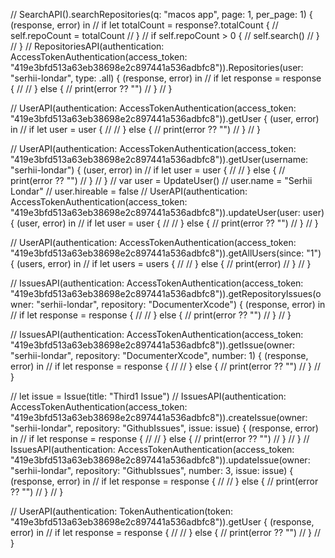 
//        SearchAPI().searchRepositories(q: "macos app", page: 1, per_page: 1) { (response, error) in
//            if let totalCount = response?.totalCount {
//                self.repoCount = totalCount
//            }
//            if self.repoCount > 0 {
//                self.search()
//            }
//        }
//        RepositoriesAPI(authentication: AccessTokenAuthentication(access_token: "419e3bfd513a63eb38698e2c897441a536adbfc8")).Repositories(user: "serhii-londar", type: .all) { (response, error) in
//            if let response = response {
//
//            } else {
//                print(error ?? "")
//            }
//        }

//        UserAPI(authentication: AccessTokenAuthentication(access_token: "419e3bfd513a63eb38698e2c897441a536adbfc8")).getUser { (user, error) in
//            if let user = user {
//
//            } else {
//                print(error ?? "")
//            }
//        }

//        UserAPI(authentication: AccessTokenAuthentication(access_token: "419e3bfd513a63eb38698e2c897441a536adbfc8")).getUser(username: "serhii-londar") { (user, error) in
//            if let user = user {
//
//            } else {
//                print(error ?? "")
//            }
//        }
//        var user = UpdateUser()
//        user.name = "Serhii Londar"
//        user.hireable = false
//        UserAPI(authentication: AccessTokenAuthentication(access_token: "419e3bfd513a63eb38698e2c897441a536adbfc8")).updateUser(user: user) { (user, error) in
//            if let user = user {
//
//            } else {
//                print(error ?? "")
//            }
//        }

//        UserAPI(authentication: AccessTokenAuthentication(access_token: "419e3bfd513a63eb38698e2c897441a536adbfc8")).getAllUsers(since: "1") { (users, error) in
//            if let users = users {
//
//            } else {
//                print(error)
//            }
//        }

//        IssuesAPI(authentication: AccessTokenAuthentication(access_token: "419e3bfd513a63eb38698e2c897441a536adbfc8")).getRepositoryIssues(owner: "serhii-londar", repository: "DocumenterXcode") { (response, error) in
//            if let response = response {
//
//            } else {
//                print(error ?? "")
//            }
//        }

//        IssuesAPI(authentication: AccessTokenAuthentication(access_token: "419e3bfd513a63eb38698e2c897441a536adbfc8")).getIssue(owner: "serhii-londar", repository: "DocumenterXcode", number: 1) { (response, error) in
//            if let response = response {
//
//            } else {
//                print(error ?? "")
//            }
//        }

//        let issue = Issue(title: "Third1 Issue")
//        IssuesAPI(authentication: AccessTokenAuthentication(access_token: "419e3bfd513a63eb38698e2c897441a536adbfc8")).createIssue(owner: "serhii-londar", repository: "GithubIssues", issue: issue) { (response, error) in
//            if let response = response {
//
//            } else {
//                print(error ?? "")
//            }
//        }
//        IssuesAPI(authentication: AccessTokenAuthentication(access_token: "419e3bfd513a63eb38698e2c897441a536adbfc8")).updateIssue(owner: "serhii-londar", repository: "GithubIssues", number: 3, issue: issue) { (response, error) in
//            if let response = response {
//
//            } else {
//                print(error ?? "")
//            }
//        }

//        UserAPI(authentication: TokenAuthentication(token: "419e3bfd513a63eb38698e2c897441a536adbfc8")).getUser { (response, error) in
//            if let response = response {
//
//            } else {
//                print(error ?? "")
//            }
//        }

